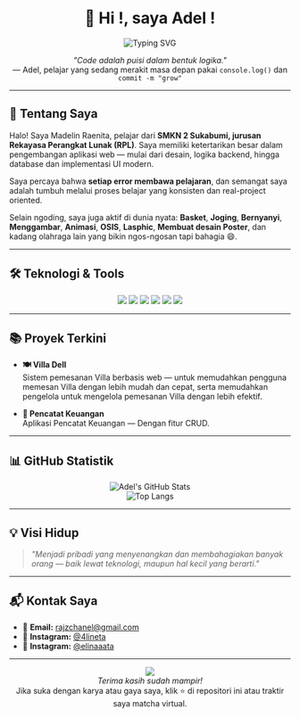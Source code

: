 <h1 align="center">👋 Hi !, saya Adel !</h1>

<p align="center">
  <img src="https://readme-typing-svg.herokuapp.com?font=Fira+Code&size=22&pause=1000&color=0090FF&center=true&vCenter=true&width=600&lines=Halo+Saya+Madelin+Raenita!;Fullstack+Web+Developer;Laravel+%7C+React+%7C+Supabase+Enthusiast" alt="Typing SVG" />
</p>

<p align="center"><em>"Code adalah puisi dalam bentuk logika."</em><br>— Adel, pelajar yang sedang merakit masa depan pakai <code>console.log()</code> dan <code>commit -m "grow"</code></p>

---

## 🧠 Tentang Saya

Halo! Saya Madelin Raenita, pelajar dari **SMKN 2 Sukabumi, jurusan Rekayasa Perangkat Lunak (RPL)**. Saya memiliki ketertarikan besar dalam pengembangan aplikasi web — mulai dari desain, logika backend, hingga database dan implementasi UI modern.

Saya percaya bahwa **setiap error membawa pelajaran**, dan semangat saya adalah tumbuh melalui proses belajar yang konsisten dan real-project oriented.

Selain ngoding, saya juga aktif di dunia nyata: **Basket**, **Joging**, **Bernyanyi**, **Menggambar**, **Animasi**, **OSIS**, **Lasphic**, **Membuat desain Poster**, dan kadang olahraga lain yang bikin ngos-ngosan tapi bahagia 😄.

---

## 🛠️ Teknologi & Tools

<p align="center">
  <img src="https://img.shields.io/badge/Laravel-FB503B?style=for-the-badge&logo=laravel&logoColor=white"/>
  <img src="https://img.shields.io/badge/JavaScript-F7DF1E?style=for-the-badge&logo=javascript&logoColor=black"/>
  <img src="https://img.shields.io/badge/MySQL-00758F?style=for-the-badge&logo=mysql&logoColor=white"/>
  <img src="https://img.shields.io/badge/VSCode-007ACC?style=for-the-badge&logo=visual-studio-code&logoColor=white"/>
  <img src="https://img.shields.io/badge/Git-F05032?style=for-the-badge&logo=git&logoColor=white"/>
  <img src="https://img.shields.io/badge/Figma-F24E1E?style=for-the-badge&logo=figma&logoColor=white"/>
</p>

---

## 📚 Proyek Terkini

- **🍽️ Villa Dell**  
  Sistem pemesanan Villa berbasis web — untuk memudahkan pengguna memesan Villa dengan lebih mudah dan cepat, serta memudahkan pengelola untuk mengelola pemesanan Villa dengan lebih efektif.

- **📖 Pencatat Keuangan**  
  Aplikasi Pencatat Keuangan — Dengan fitur CRUD.

---

## 📊 GitHub Statistik

<p align="center">
  <img src="https://github-readme-stats.vercel.app/api?username=lilin-blip&show_icons=true&theme=tokyonight&hide_title=true&count_private=true&hide_border=true" alt="Adel's GitHub Stats" />
  <br>
  <img src="https://github-readme-stats.vercel.app/api/top-langs/?username=lilin-blip&layout=compact&theme=tokyonight&hide_border=true" alt="Top Langs" />
</p>

---

## 💡 Visi Hidup

> _"Menjadi pribadi yang menyenangkan dan membahagiakan banyak orang — baik lewat teknologi, maupun hal kecil yang berarti."_

---

## 📬 Kontak Saya

- 📧 **Email:** [rajzchanel@gmail.com](mailto:madelinraenita12@gmail.com)  
- 📱 **Instagram:** [@4lineta](https://instagram.com/@4lineta)
- 📱 **Instagram:** [@elinaaata](https://instagram.com/@elinaaata)

---

<p align="center">
  <img src="https://capsule-render.vercel.app/api?type=waving&color=0090FF&height=120&section=footer"/>
  <br>
  <em>Terima kasih sudah mampir!</em><br>
  Jika suka dengan karya atau gaya saya, klik ⭐ di repositori ini atau traktir saya matcha virtual.
</p>
